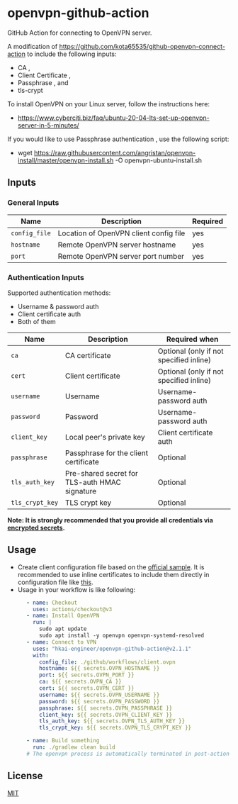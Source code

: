 # openvpn-github-action

GitHub Action for connecting to OpenVPN server.

A modification of https://github.com/kota65535/github-openvpn-connect-action to include the following inputs:
- CA <ca>, 
- Client Certificate <cert>, 
- Passphrase <askpass>, and 
- tls-crypt <tls-crypt>

To install OpenVPN on your Linux server, follow the instructions here:
- https://www.cyberciti.biz/faq/ubuntu-20-04-lts-set-up-openvpn-server-in-5-minutes/
  
If you would like to use Passphrase authentication <askpsas>, use the following script:
- wget https://raw.githubusercontent.com/angristan/openvpn-install/master/openvpn-install.sh -O openvpn-ubuntu-install.sh

## Inputs

### General Inputs

| Name          | Description                            | Required |
|---------------|----------------------------------------|----------|
| `config_file` | Location of OpenVPN client config file | yes      |
| `hostname`    | Remote OpenVPN server hostname         | yes      |
| `port`        | Remote OpenVPN server port number      | yes      |

### Authentication Inputs

Supported authentication methods:

- Username & password auth
- Client certificate auth
- Both of them

| Name            | Description                                   | Required when                           | 
|-----------------|-----------------------------------------------|-----------------------------------------|
| `ca`            | CA certificate                                | Optional (only if not specified inline) |
| `cert`          | Client certificate                            | Optional (only if not specified inline) |
| `username`      | Username                                      | Username-password auth                  |
| `password`      | Password                                      | Username-password auth                  |
| `client_key`    | Local peer's private key                      | Client certificate auth                 |
| `passphrase`    | Passphrase for the client certificate         | Optional                                |
| `tls_auth_key`  | Pre-shared secret for TLS-auth HMAC signature | Optional                                |
| `tls_crypt_key` | TLS crypt key                                 | Optional                                |


**Note: It is strongly recommended that you provide all credentials
via [encrypted secrets](https://docs.github.com/en/actions/security-guides/encrypted-secrets).**

## Usage

- Create client configuration file based on
  the [official sample](https://github.com/OpenVPN/openvpn/blob/master/sample/sample-config-files/client.conf). It is
  recommended to use inline certificates to include them directly in configuration file
  like [this](https://github.com/hkai-engineer/openvpn-github-action/tree/master/.github/workflows/client.ovpn).
- Usage in your workflow is like following:

```yaml
      - name: Checkout
        uses: actions/checkout@v3
      - name: Install OpenVPN
        run: |
          sudo apt update
          sudo apt install -y openvpn openvpn-systemd-resolved
      - name: Connect to VPN
        uses: "hkai-engineer/openvpn-github-action@v2.1.1"
        with:
          config_file: ./github/workflows/client.ovpn
          hostname: ${{ secrets.OVPN_HOSTNAME }}
          port: ${{ secrets.OVPN_PORT }}
          ca: ${{ secrets.OVPN_CA }}
          cert: ${{ secrets.OVPN_CERT }}
          username: ${{ secrets.OVPN_USERNAME }}
          password: ${{ secrets.OVPN_PASSWORD }}
          passphrase: ${{ secrets.OVPN_PASSPHRASE }}
          client_key: ${{ secrets.OVPN_CLIENT_KEY }}
          tls_auth_key: ${{ secrets.OVPN_TLS_AUTH_KEY }}
          tls_crypt_key: ${{ secrets.OVPN_TLS_CRYPT_KEY }}

      - name: Build something
        run: ./gradlew clean build
      # The openvpn process is automatically terminated in post-action phase
```

## License

[MIT](LICENSE)
